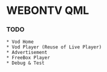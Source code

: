 # WEBONTV QML

### TODO
    * Vod Home
    * Vod Player (Reuse of Live Player)
    * Advertisement
    * FreeBox Player
    * Debug & Test


